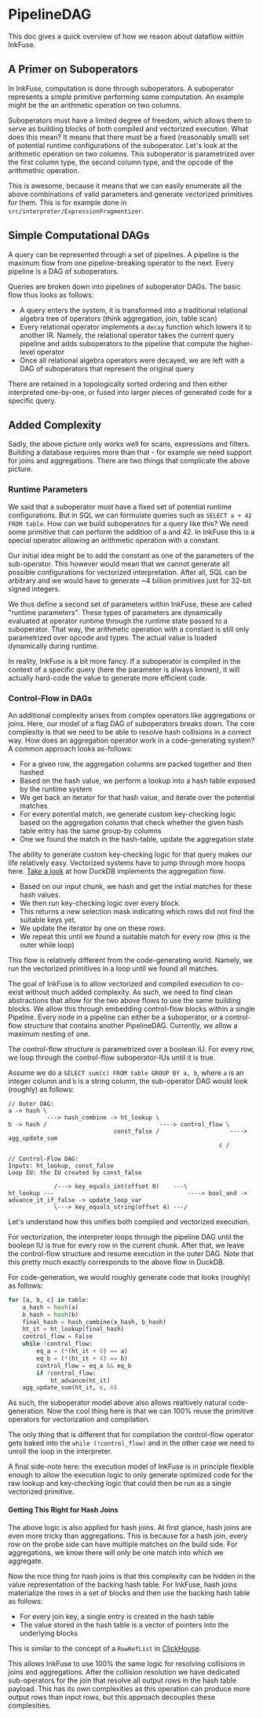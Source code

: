 # PipelineDAG 
This doc gives a quick overview of how we reason about dataflow within InkFuse.

## A Primer on Suboperators
In InkFuse, computation is done through suboperators.
A suboperator represents a simple primitive performing some computation.
An example might be the an arithmetic operation on two columns.

Suboperators must have a limited degree of freedom, which allows them to serve
as building blocks of both compiled and vectorized execution.
What does this mean? It means that there must be a fixed (reasonably small) set of potential runtime configurations of the suboperator.
Let's look at the arithmetic operation on two columns.
This suboperator is parametrized over the first column type, the second column type, and the opcode of the arithmethic operation.

This is awesome, because it means that we can easily enumerate all the above combinations of valid parameters and generate vectorized primitives for them.
This is for example done in `src/interpreter/ExpressionFragmentizer`.

## Simple Computational DAGs
A query can be represented through a set of pipelines.
A pipeline is the maximum flow from one pipeline-breaking operator to the next.
Every pipeline is a DAG of suboperators.

Queries are broken down into pipelines of suboperator DAGs. The basic flow thus looks as follows:
- A query enters the system, it is transformed into a traditional relational algebra tree of operators (think aggregation, join, table scan)
- Every relational operator implements a `decay` function which lowers it to another IR. Namely, the relational operator takes the current query
pipeline and adds suboperators to the pipeline that compute the higher-level operator
- Once all relational algebra operators were decayed, we are left with a DAG of suboperators that represent the original query

There are retained in a topologically sorted ordering and then either interpreted one-by-one,
or fused into larger pieces of generated code for a specific query.



## Added Complexity
Sadly, the above picture only works well for scans, expressions and filters.
Building a database requires more than that - for example we need support for joins and aggregations.
There are two things that complicate the above picture.

### Runtime Parameters
We said that a suboperator must have a fixed set of potential runtime configurations.
But in SQL we can formulate queries such as `SELECT a + 42 FROM table`. 
How can we build suboperators for a query like this? We need some primitive that can perform the addition of a and 42.
In InkFuse this is a special operator allowing an arithmetic operation with a constant.

Our initial idea might be to add the constant as one of the parameters of the sub-operator.
This however would mean that we cannot generate all possible configurations for vectorized interpretation.
After all, SQL can be arbitrary and we would have to generate ~4 billion primitives just for 32-bit signed integers.

We thus define a second set of parameters within InkFuse, these are called "runtime parameters".
These types of parameters are dynamically evaluated at operator runtime through the runtime state passed to a suboperator.
That way, the arithmetic operation with a constant is still only parametrized over opcode and types.
The actual value is loaded dynamically during runtime.

In reality, InkFuse is a bit more fancy. 
If a suboperator is compiled in the context of a specific query (here the parameter is always known),
it will actually hard-code the value to generate more efficient code.

### Control-Flow in DAGs 
An additional complexity arises from complex operators like aggregations or joins.
Here, our model of a flag DAG of suboperators breaks down.
The core complexity is that we need to be able to resolve hash collisions in a correct way.
How does an aggregation operator work in a code-generating system? A common approach looks as-follows:
- For a given row, the aggregation columns are packed together and then hashed
- Based on the hash value, we perform a lookup into a hash table exposed by the runtime system
- We get back an iterator for that hash value, and iterate over the potential matches
- For every potential match, we generate custom key-checking logic based on the aggregation column that check whether
the given hash table entry has the same group-by columns
- One we found the match in the hash-table, update the aggregation state 

The ability to generate custom key-checking logic for that query makes our life relatively easy.
Vectorized systems have to jump through more hoops here. [Take a look](https://github.com/duckdb/duckdb/blob/1751116044c5e89eb121276e867c1f3531291295/src/execution/aggregate_hashtable.cpp#L426) at how DuckDB implements the aggregation flow.

- Based on our input chunk, we hash and get the initial matches for these hash values.
- We then run key-checking logic over every block.
- This returns a new selection mask indicating which rows did not find the suitable keys yet.
- We update the iterator by one on these rows.
- We repeat this until we found a suitable match for every row (this is the outer while loop)

This flow is relatively different from the code-generating world.
Namely, we run the vectorized primitives in a loop until we found all matches.

The goal of InkFuse is to allow vectorized and compiled execution to co-exist without much added complexity.
As such, we need to find clean abstractions that allow for the two above flows to use the same building blocks.
We allow this through embedding control-flow blocks within a single Pipeline.
Every node in a pipeline can either be a suboperator, or a control-flow structure that contains another PipelineDAG.
Currently, we allow a maximum nesting of one.

The control-flow structure is parametrized over a boolean IU.
For every row, we loop through the control-flow suboperator-IUs until it is true.

Assume we do a `SELECT sum(c) FROM table GROUP BY a, b`, where `a` is an integer column and `b` is a string column,
the sub-operator DAG would look (roughly) as follows:
```
// Outer DAG:
a -> hash \
           ---> hash_combine -> ht_lookup \   
b -> hash /                                ----> control_flow \ 
                              const_false /                    ----> agg_update_sum                   
                                                            c /

// Control-Flow DAG:
Inputs: ht_lookup, const_false
Loop IU: the IU created by const_false

             /---> key_equals_int(offset 0)    ---\
ht_lookup ---                                      ----> bool_and -> advance_it_if_false -> update_loop_var
             \---> key_equals_string(offset 4) ---/

```

Let's understand how this unifies both compiled and vectorized execution.

For vectorization, the interpreter loops through the pipeline DAG until the boolean IU is true for every row in the current chunk.
After that, we leave the control-flow structure and resume execution in the outer DAG.
Note that this pretty much exactly corresponds to the above flow in DuckDB.

For code-generation, we would roughly generate code that looks (roughly) as follows:
```python
for [a, b, c] in table:
    a_hash = hash(a)
    b_hash = hash(b)
    final_hash = hash_combine(a_hash, b_hash)
    ht_it = ht_lookup(final_hash)
    control_flow = False
    while !control_flow:
        eq_a = (*(ht_it + 0) == a)
        eq_b = (*(ht_it + 4) == b)
        control_flow = eq_a && eq_b
        if !control_flow:
            ht_advance(ht_it)
    agg_update_sum(ht_it, c, 0)   
```

As such, the suboperator model above also allows realtively natural code-generation.
Now the cool thing here is that we can 100% reuse the primitive operators for vectorization and compilation.

The only thing that is different that for compilation the control-flow operator gets baked into the `while (!control_flow)`
and in the other case we need to unroll the loop in the interpreter.

A final side-note here: the execution model of InkFuse is in principle flexible enough to allow the execution logic
to only generate optimized code for the raw lookup and key-checking logic that could then be run as a single vectorized primitive.

#### Getting This Right for Hash Joins

The above logic is also applied for hash joins.
At first glance, hash joins are even more tricky than aggregations.
This is because for a hash join, every row on the probe side can have multiple matches on the build side.
For aggregations, we know there will only be one match into which we aggregate.

Now the nice thing for hash joins is that this complexity can be hidden in the value representation of the backing hash table.
For InkFuse, hash joins materialize the rows in a set of blocks and then use the backing hash table as follows:
- For every join key, a single entry is created in the hash table
- The value stored in the hash table is a vector of pointers into the underlying blocks

This is similar to the concept of a `RowRefList` in [ClickHouse](https://github.com/ClickHouse/ClickHouse/blob/6d1154b50572b97bd7d7d32f375095644d72d69a/src/Interpreters/RowRefs.h#L36).

This allows InkFuse to use 100% the same logic for resolving collisions in joins and aggregations.
After the collision resolution we have dedicated sub-operators for the join that resolve all output rows in the hash table payload.
This has its own complexities as this operation can produce more output rows than input rows, but this approach decouples these complexities.
